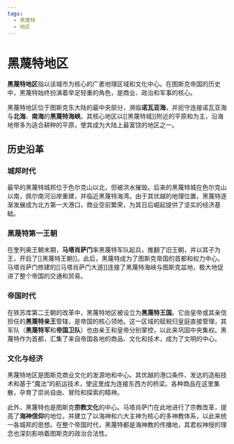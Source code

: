 ```yaml
---
tags:
  - 黑蔑特
  - 地区
---
```

# 黑蔑特地区

**黑蔑特地区**指以该城市为核心的广袤地理区域和文化中心。在图斯克帝国的历史中，黑蔑特始终扮演着举足轻重的角色，是商业、政治和军事的核心。

黑蔑特地区位于图斯克东大陆的最中央部分，濒临**诺瓦亚海**，并扼守连接诺瓦亚海与**北海**、**南海**的**黑蔑特海峡**。其核心地区以[[黑蔑特城]]附近的平原和为主，沿海地带多为适合耕种的平原，使其成为大陆上最富饶的地区之一。

## 历史沿革

### 城邦时代

最早的黑蔑特城邦位于色尔克山以北，但被洪水摧毁。后来的黑蔑特城在色尔克山以南，佩尔南河沿岸重建，并临近黑蔑特海湾。由于其优越的地理位置，黑蔑特逐渐发展成为北方第一大港口，商业空前繁荣，为其日后崛起提供了坚实的经济基础。

### 黑蔑特第一王朝

在奎列奥王朝末期，**马塔肖萨门**率黑蔑特军队起兵，推翻了旧王朝，并以其子为王，开启了[[黑蔑特王朝]]。此后，黑蔑特成为了图斯克帝国的首都和权力中心。马塔肖萨门修建的[[马塔肖萨门大道]]连接了黑蔑特海峡与图斯克盆地，极大地促进了整个帝国的交通和贸易。

### 帝国时代

在铁苏库第二王朝的改革中，黑蔑特地区被设立为**黑蔑特王国**。它由皇帝或其亲信担任的**黑蔑特亲王**管辖，是帝国的核心领地。这一区域的赋税归皇庭直接管理，其军队（**黑蔑特军**和**帝国卫队**）也由亲王和皇帝分别掌控，以此来巩固中央集权。黑蔑特作为首都，汇集了来自帝国各地的商品、文化和技术，成为了文明的中心。

### 文化与经济

黑蔑特地区是图斯克商业文化的发源地和中心。其优越的港口条件、发达的造船技术和基于“魔法”的航运技术，使这里成为连接东西方的桥梁。各种商品在这里集散，孕育了崇尚自由、冒险和探索的精神。

此外，黑蔑特也是图斯克**宗教文化**的中心。马塔肖萨门在此地进行了宗教改革，提高了**海神信仰**的地位，并建立了以海神和六大主神为核心的多神教体系，以此来统一各城邦的思想。在整个帝国时代，黑蔑特都是海神教的传播地，其君权神授的理念也深刻影响着图斯克的政治合法性。
